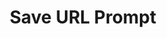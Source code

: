 ---
  id: "10226"
  fieldLayoutId: "89"
  uid: "e52bf134-a85b-4dc9-8000-5c4a3d82e780"
  enabled: "1"
  archived: "0"
  dateCreated: "2018-07-11 23:54:09"
  dateUpdated: "2019-01-28 02:47:27"
  siteSettingsId: "10226"
  slug: "save-url-prompt"
  siteId: "1"
  uri: "patterns/ios/entry/save-url-prompt"
  enabledForSite: "1"
  sectionId: "2"
  typeId: "2"
  authorId: "1"
  postdateCreated: "2018-07-12 10:00:00"
  expirydateCreated: null
  contentId: "10222"
  title: "Save URL Prompt"
  field_allColorsComputed: null
  field_allColorsComputedIllustration: null
  field_allColorsComputedThumbnail: null
  field_appDescription: null
  field_appDescriptionSentiment: null
  field_audio: "0"
  field_authorFaq: null
  field_bgThumbPosition: "left bottom"
  field_body: null
  field_captureSize: null
  field_categoriesRaw: "reducing friction,\njust in time"
  field_categoryInPlainText: null
  field_coldThumbTransform: null
  field_colorPalette: null
  field_contributorName: null
  field_contributorUrl: null
  field_coverColor: null
  field_dominantColor: null
  field_externalContributor: "0"
  field_fetchWebsiteData: null
  field_fullName: null
  field_gfycatSource: null
  field_gif: "0"
  field_gumletUrl: null
  field_gumletUrlNoPreParse: null
  field_howHelps: "<p><strong>Reducing Friction and Just in Time</strong></p>\n<p>This is a fantastic example of a solution that is capable of eliminating the need for a long flow of user actions and pageviews.</p>\n<p>By proactively checking what's inside the user's clipboard, Pocket can determine their attempted path and action within the app.</p>\n<p>If a user has a URL in his/her clipboard, and they open an app which nature is to save and index URLs, there's a high probability that what they want to do is save/bookmark that URL.</p>\n<p>Pocket gets ahead of this potential action, by automatically showing, at the right time, a clear call to action to perform that action in a single step. Also, by doing this Pocket is exponentially decreasing the amount of effort needed to save content to their app, and therefore allowing them to preserve all the real estate and cognitive layer to other activities like consuming/reading the bookmarked content.</p>"
  field_howWorks: "<p>Pocket is a multi-OS app that allows users to save articles, videos and other content from the web. Once saved to Pocket, the list of content is visible on any device — phone, tablet or computer.</p>\n<p>When users are browsing the web, and they want to save content to Pocket, they can do it by using the built-in share functionality of most mobile browsers. However, this is not the only functionality used for saving content.</p>\n<p>Sometimes users copy URLs sent to them via messages.</p>\n<p>Many users rely on copying the URLs directly from the browsing bar because they are not aware of the built-in browser functionality that allows them to push content directly to Pocket.</p>\n<p>In those cases, users will copy the URL and then open the app in which they are expecting to save the content. Then they would likely try to find a compose flow to keep that URL.</p>\n<p>Pocket simplifies that process and completely removes the need of a compose flow by automatically detecting if there's a URL in the clipboard.</p>\n<p>If this is the case, then Pocket will show a snack-bar dialogue at the bottom of the app, prompting the users to add that URL to their saved list.</p>\n<p>After that, there's nothing else to do and the user can either leave the app or interact with the saved content.</p>"
  field_iconColors: null
  field_iconComputedColors: null
  field_illustrationSource: null
  field_imagePathRaw: "https://s3-us-west-2.amazonaws.com/waveguideio/captures/waves/pocket-save.JPG"
  field_imageTextOcr: null
  field_depthArticleBody: null
  field_lpSentimentScore: null
  field_lpUrl: null
  field_mediaEmbed: null
  field_mobileId: null
  field_mobileShotSrc: null
  field_newsObject: null
  field_pageFetchJsonString: null
  field_patternSrc: "Pocket"
  field_platformRaw: "iOS"
  field_qualityDescription: null
  field_rawResponse: null
  field_readingDuration: null
  field_readingDurationSeconds: null
  field_readingEaseLevel: null
  field_readingEaseScore: null
  field_references: null
  field_screenshotColors: null
  field_screenshotComputedColors: null
  field_sourceFromArchive: null
  field_strategyDescription: null
  field_thumbColors: null
  field_thumbVideoUrl: null
  field_webDescription: null
  field_webTitle: null
  field_what: "<p>This is a solution found in the Pocket mobile apps (iOS and Android). When a user copies a URL from their mobile browser and the opens Pocket, the app will automatically detect that there's a URL in the clipboard and will prompt the user to save the URL to their list.</p>"
  root: null
  lft: null
  rgt: null
  level: null
  structureId: null
  layout: layouts/post.njk
---